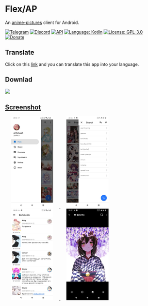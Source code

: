 # Flex/AP

An [anime-pictures](https://anime-pictures.net) client for Android.

[![Telegram](https://img.shields.io/badge/chat-Telegram-blue.svg)](https://t.me/flexbooru)
[![Discord](https://img.shields.io/discord/555912761742458880.svg?label=discord)](https://discord.gg/zxAX5Jh)
[![API](https://img.shields.io/badge/API-21%2B-brightgreen.svg?style=flat)](https://android-arsenal.com/api?level=21)
[![Language: Kotlin](https://img.shields.io/github/languages/top/flexbooru/flexbooru-ap.svg)](https://github.com/flexbooru/flexbooru-ap/search?l=kotlin)
[![License: GPL-3.0](https://img.shields.io/badge/license-GPL--3.0-orange.svg)](https://www.gnu.org/licenses/gpl-3.0)
[![Donate](https://img.shields.io/badge/Donate-PayPal-green.svg?label=donate)](https://www.paypal.me/fiepi)


## Translate
Click on this [link](https://crowdin.com/project/flexbooru-ap) and you can translate this app into your language.


## Downlad

<a href="https://play.google.com/store/apps/details?id=onlymash.flexbooru.ap"><img src="https://play.google.com/intl/en_us/badges/images/generic/en-play-badge.png" height="48">


## Screenshot

<img src="art/screenshot_01.webp" height="300" hspace="20"> <img src="art/screenshot_02.webp" height="300" hspace="20"> <img src="art/screenshot_03.webp" height="300" hspace="20"> <img src="art/screenshot_04.webp" height="300" hspace="20">
